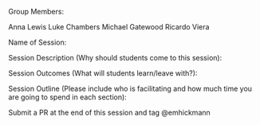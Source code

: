 Group Members:

Anna Lewis
Luke Chambers
Michael Gatewood
Ricardo Viera

Name of Session: 

Session Description (Why should students come to this session):

Session Outcomes (What will students learn/leave with?):

Session Outline (Please include who is facilitating and how much time you are going to spend in each section):

 Submit a PR at the end of this session and tag @emhickmann
